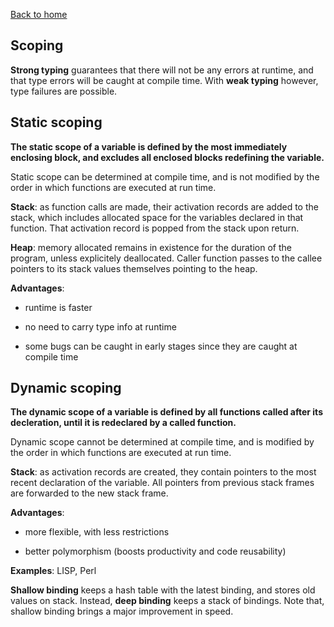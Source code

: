 [Back to home](https://npapernot.github.io/programming-languages)

## Scoping

**Strong typing** guarantees that there will not be
any errors at runtime, and that type errors will be
caught at compile time. With **weak typing** however,
type failures are possible.

## Static scoping

**The static scope of a variable is defined by the most
immediately enclosing block, and excludes all enclosed
blocks redefining the variable.**

Static scope can be determined at compile time, and is
not modified by the order in which functions are executed
at run time. 

**Stack**: as function calls are made, their activation
records are added to the stack, which includes allocated
space for the variables declared in that function. That
activation record is popped from the stack upon return.

**Heap**: memory allocated remains in existence for the
duration of the program, unless explicitely deallocated.
Caller function passes to the callee pointers to its
stack values themselves pointing to the heap. 

**Advantages**:

* runtime is faster

* no need to carry type info at runtime

* some bugs can be caught in early stages since they are caught at compile time

## Dynamic scoping

**The dynamic scope of a variable is defined by all
functions called after its decleration, until it is
redeclared by a called function.**

Dynamic scope cannot be determined at compile time, and
is modified by the order in which functions are executed
at run time. 

**Stack**: as activation records are created, they
contain pointers to the most recent declaration of the
variable. All pointers from previous stack frames
are forwarded to the new stack frame. 

**Advantages**:

* more flexible, with less restrictions

* better polymorphism (boosts productivity and code reusability)

**Examples**: LISP, Perl

**Shallow binding** keeps a hash table with the latest
binding, and stores old values on stack. Instead,
**deep binding** keeps a stack of bindings. Note that,
shallow binding brings a major improvement in speed.
